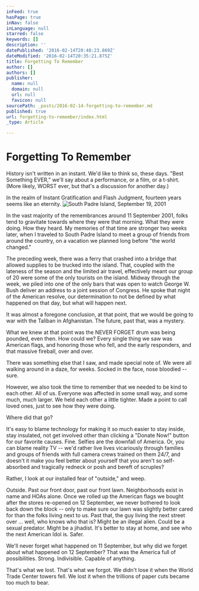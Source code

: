 ```yaml
---
inFeed: true
hasPage: true
inNav: false
inLanguage: null
starred: false
keywords: []
description: ''
datePublished: '2016-02-14T20:48:23.869Z'
dateModified: '2016-02-14T20:35:21.875Z'
title: Forgetting To Remember
author: []
authors: []
publisher:
  name: null
  domain: null
  url: null
  favicon: null
sourcePath: _posts/2016-02-14-forgetting-to-remember.md
published: true
url: forgetting-to-remember/index.html
_type: Article

---
```

# Forgetting To Remember

History isn't written in an instant. We'd like to think so, these days. "Best Something EVER," we'll say about a performance, or a film, or a t-shirt. (More likely, WORST ever, but that's a discussion for another day.)

In the realm of Instant Gratification and Flash Judgment, fourteen years seems like an eternity.
![South Padre Island, September 19, 2001](https://the-grid-user-content.s3-us-west-2.amazonaws.com/f45f7d13-180d-4587-b9c3-788ebf01c8ec.jpg)

In the vast majority of the remembrances around 11 September 2001, folks tend to gravitate towards where they were that morning. What they were doing. How they heard. My memories of that time are stronger two weeks later, when I traveled to South Padre Island to meet a group of friends from around the country, on a vacation we planned long before "the world changed."

The preceding week, there was a ferry that crashed into a bridge that allowed supplies to be trucked into the island. That, coupled with the lateness of the season and the limited air travel, effectively meant our group of 20 were some of the only tourists on the island. Midway through the week, we piled into one of the only bars that was open to watch George W. Bush deliver an address to a joint session of Congress. He spoke that night of the American resolve, our determination to not be defined by what happened on that day, but what will happen next.

It was almost a foregone conclusion, at that point, that we would be going to war with the Taliban in Afghanistan. The future, past that, was a mystery.

What we knew at that point was the NEVER FORGET drum was being pounded, even then. How could we? Every single thing we saw was American flags, and honoring those who fell, and the early responders, and that massive fireball, over and over.

There was something else that I saw, and made special note of. We were all walking around in a daze, for weeks. Socked in the face, nose bloodied -- sure.

However, we also took the time to remember that we needed to be kind to each other. All of us. Everyone was affected in some small way, and some much, much larger. We held each other a little tighter. Made a point to call loved ones, just to see how they were doing.

Where did that go?

It's easy to blame technology for making it so much easier to stay inside, stay insulated, not get involved other than clicking a "Donate Now!" button for our favorite causes. Fine. Selfies are the downfall of America. Or, you can blame reality TV -- we'd rather live lives vicariously through families and groups of friends with full camera crews trained on them 24/7, and doesn't it make you feel better about yourself that you aren't so self-absorbed and tragically redneck or posh and bereft of scruples?

Rather, I look at our installed fear of "outside," and weep.

Outside. Past our front door, past our front lawn. Neighborhoods exist in name and HOAs alone. Once we rolled up the American flags we bought after the stores re-opened on 12 September, we never bothered to look back down the block -- only to make sure our lawn was slightly better cared for than the folks living next to us. Past that, the guy living the next street over ... well, who knows who that is? Might be an illegal alien. Could be a sexual predator. Might be a jihadist. It's better to stay at home, and see who the next American Idol is. Safer.

We'll never forget what happened on 11 September, but why did we forget about what happened on 12 September? That was the America full of possibilities. Strong. Indivisible. Capable of anything.

That's what we lost. That's what we forgot. We didn't lose it when the World Trade Center towers fell. We lost it when the trillions of paper cuts became too much to bear.